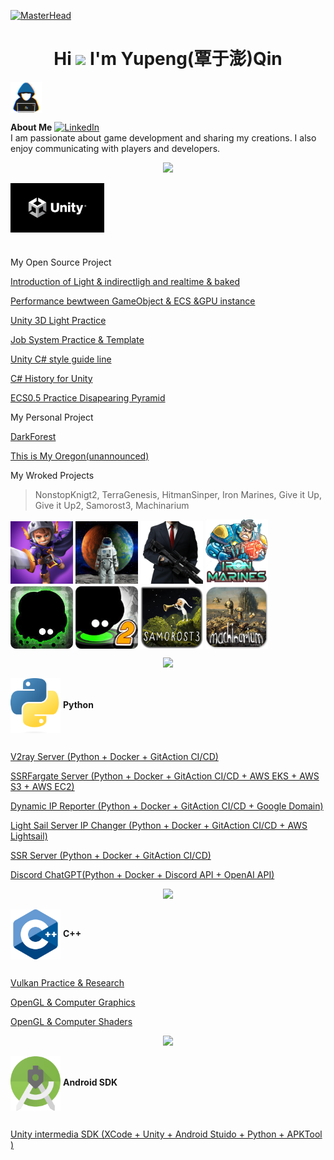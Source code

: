 [![MasterHead](https://i.pinimg.com/originals/77/ca/a3/77caa32884d735d439ade45ba37feaf2.gif)](https://arjuncvinod.github.io)
<h1 align="center">Hi <img src="https://media.giphy.com/media/hvRJCLFzcasrR4ia7z/giphy.gif" width="35"> I'm Yupeng(覃于澎)Qin </h1> 



<picture><img src="https://github.com/0xAbdulKhalid/0xAbdulKhalid/raw/main/assets/mdImages/about_me.gif" width = 50px align="center"></picture> 

**About Me** [![LinkedIn](https://img.shields.io/badge/LinkedIn-%230077B5.svg?logo=linkedin&logoColor=white)](https://www.linkedin.com/in/yupeng-qin-56334b173/)  
I am passionate about game development and sharing my creations. I also enjoy communicating with players and developers.
<p  align="center">
<img src="https://user-images.githubusercontent.com/73097560/115834477-dbab4500-a447-11eb-908a-139a6edaec5c.gif">             
<br>

<picture><img src="https://github.com/qinbatista/Pictures/blob/master/tu3gt6ysfxq71.png" width = 150px align="center"></picture>
  
#
  
My Open Source Project

[Introduction of Light & indirectligh and realtime & baked ](https://github.com/qinbatista/UnityLight3D)

[Performance bewtween GameObject & ECS &GPU instance  ](https://github.com/qinbatista/UnityLight3D)

[Unity 3D Light Practice ](https://github.com/qinbatista/UnityLightingSystem)

[Job System Practice & Template](https://github.com/qinbatista/Unity3DJobDemo)

[Unity C# style guide line](https://github.com/qinbatista/UnityCodeStyleGuide)

[C# History for Unity](https://github.com/qinbatista/UnityCSharp)

[ECS0.5 Practice Disapearing Pyramid](https://github.com/qinbatista/UnityECS0.5Pyramid)

My Personal Project

[DarkForest](https://github.com/qinbatista/Pictures/blob/master/output.gif)

[This is My Oregon(unannounced)]() 

My Wroked Projects
> NonstopKnigt2, TerraGenesis, HitmanSinper, Iron Marines, Give it Up, Give it Up2, Samorost3, Machinarium

<picture><img src="https://github.com/qinbatista/Pictures/blob/master/unnamed.png" width = 100px align="center"></picture>
<picture><img src="https://github.com/qinbatista/Pictures/blob/master/App-Icon.jpg" width = 100px align="center"></picture>
<picture><img src="https://github.com/qinbatista/Pictures/blob/master/11.png" width = 100px align="center"></picture>
<picture><img src="https://github.com/qinbatista/Pictures/blob/master/iron.png" width = 100px align="center"></picture>
<picture><img src="https://github.com/qinbatista/Pictures/blob/master/images.jpeg" width = 100px align="center"></picture>
<picture><img src="https://github.com/qinbatista/Pictures/blob/master/2.jpg" width = 100px align="center"></picture>
<picture><img src="https://github.com/qinbatista/Pictures/blob/master/aa.png" width = 100px align="center"></picture>
<picture><img src="https://github.com/qinbatista/Pictures/blob/master/3.png" width = 100px align="center"></picture>

<p  align="center">
<img src="https://user-images.githubusercontent.com/73097560/115834477-dbab4500-a447-11eb-908a-139a6edaec5c.gif">             
<br>
  
<picture><img src="https://github.com/qinbatista/Pictures/blob/master/py.png" width = 80px align="center"></picture> **Python**
##

[V2ray Server (Python + Docker + GitAction CI/CD)](https://github.com/qinbatista/Docker-V2rayServer)

[SSRFargate Server (Python + Docker + GitAction CI/CD + AWS EKS + AWS S3 + AWS EC2)](https://github.com/qinbatista/Docker-V2rayServer)

[Dynamic IP Reporter (Python + Docker + GitAction CI/CD + Google Domain)](https://github.com/qinbatista/Docker-V2rayServer)

[Light Sail Server IP Changer (Python + Docker + GitAction CI/CD + AWS Lightsail)](https://github.com/qinbatista/Docker-V2rayServer)

[SSR Server (Python + Docker + GitAction CI/CD)](https://github.com/qinbatista/Docker-SSRServer)

[Discord ChatGPT(Python + Docker + Discord API + OpenAI API)](https://github.com/qinbatista/DiscordChatGPT)

<p  align="center">
<img src="https://user-images.githubusercontent.com/73097560/115834477-dbab4500-a447-11eb-908a-139a6edaec5c.gif">             
<br>
  
<picture><img src="https://github.com/qinbatista/Pictures/blob/master/6132222.png" width = 80px align="center"></picture> **C++**
##

[Vulkan Practice & Research](https://github.com/qinbatista/CS559Vulkan)

[OpenGL & Computer Graphics](https://github.com/qinbatista/CS550IntroToComputerGrahpics)

[OpenGL & Computer Shaders](https://github.com/qinbatista/CS557ComputerGraphicsShaders)

<p  align="center">
<img src="https://user-images.githubusercontent.com/73097560/115834477-dbab4500-a447-11eb-908a-139a6edaec5c.gif">             
<br>
  
<picture><img src="https://github.com/qinbatista/Pictures/blob/master/a.png" width = 80px align="center"></picture> **Android SDK**
##
[Unity intermedia SDK (XCode + Unity + Android Stuido + Python + APKTool )](https://github.com/qinbatista/Android-MercurySDK)
